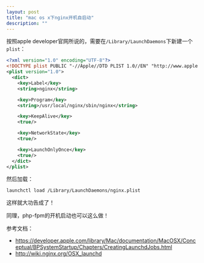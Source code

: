 ```yaml
---
layout: post
title: "mac os x下nginx开机自启动"
description: ""
---
```


按照apple developer官网所说的，需要在`/Library/LaunchDaemons`下新建一个`plist`：

```xml
<?xml version="1.0" encoding="UTF-8"?>
<!DOCTYPE plist PUBLIC "-//Apple//DTD PLIST 1.0//EN" "http://www.apple.com/DTDs/PropertyList-1.0.dtd">
<plist version="1.0">
  <dict>
    <key>Label</key>
    <string>nginx</string>

    <key>Program</key>
    <string>/usr/local/nginx/sbin/nginx</string>

    <key>KeepAlive</key>
    <true/>

    <key>NetworkState</key>
    <true/>

    <key>LaunchOnlyOnce</key>
    <true/>
  </dict>
</plist>
```

然后加载：

    launchctl load /Library/LaunchDaemons/nginx.plist

这样就大功告成了！

同理，php-fpm的开机启动也可以这么做！

参考文档：

* https://developer.apple.com/library/Mac/documentation/MacOSX/Conceptual/BPSystemStartup/Chapters/CreatingLaunchdJobs.html
* http://wiki.nginx.org/OSX_launchd
